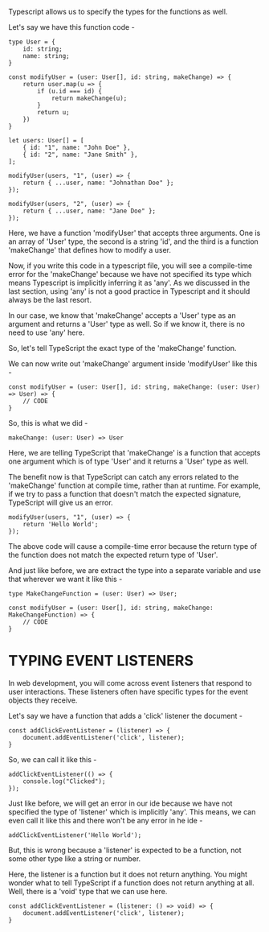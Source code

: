 Typescript allows us to specify the types for the functions as well.

Let's say we have this function code - 

    type User = {
        id: string;
        name: string;
    }

    const modifyUser = (user: User[], id: string, makeChange) => {
        return user.map(u => {
            if (u.id === id) {
                return makeChange(u);
            }
            return u;
        })
    }

    let users: User[] = [
        { id: "1", name: "John Doe" },
        { id: "2", name: "Jane Smith" },
    ];

    modifyUser(users, "1", (user) => {
        return { ...user, name: "Johnathan Doe" };
    });

    modifyUser(users, "2", (user) => {
        return { ...user, name: "Jane Doe" };
    });

Here, we have a function 'modifyUser' that accepts three arguments. One is an array of 'User' type, the second is a string 'id', and the third is a function 'makeChange' that defines how to modify a user.

Now, if you write this code in a typescript file, you will see a compile-time error for the 'makeChange' because we have not specified its type which means Typescript is implicitly inferring it as 'any'. As we discussed in the last section, using 'any' is not a good practice in Typescript and it should always be the last resort.

In our case, we know that 'makeChange' accepts a 'User' type as an argument and returns a 'User' type as well. So if we know it, there is no need to use 'any' here.

So, let's tell TypeScript the exact type of the 'makeChange' function.

We can now write out 'makeChange' argument inside 'modifyUser' like this -

    const modifyUser = (user: User[], id: string, makeChange: (user: User) => User) => {
        // CODE
    }

So, this is what we did -

    makeChange: (user: User) => User

Here, we are telling TypeScript that 'makeChange' is a function that accepts one argument which is of type 'User' and it returns a 'User' type as well.

The benefit now is that TypeScript can catch any errors related to the 'makeChange' function at compile time, rather than at runtime. For example, if we try to pass a function that doesn't match the expected signature, TypeScript will give us an error.

    modifyUser(users, "1", (user) => {
        return 'Hello World';
    });

The above code will cause a compile-time error because the return type of the function does not match the expected return type of 'User'.

And just like before, we are extract the type into a separate variable and use that wherever we want it like this -

    type MakeChangeFunction = (user: User) => User;

    const modifyUser = (user: User[], id: string, makeChange: MakeChangeFunction) => {
        // CODE
    }

# TYPING EVENT LISTENERS

In web development, you will come across event listeners that respond to user interactions. These listeners often have specific types for the event objects they receive.

Let's say we have a function that adds a 'click' listener the document -

    const addClickEventListener = (listener) => {
        document.addEventListener('click', listener);
    }

So, we can call it like this -

    addClickEventListener(() => {
        console.log("Clicked");
    });

Just like before, we will get an error in our ide because we have not specified the type of 'listener' which is implicitly 'any'. This means, we can even call it like this and there won't be any error in he ide -

    addClickEventListener('Hello World');

But, this is wrong because a 'listener' is expected to be a function, not some other type like a string or number.

Here, the listener is a function but it does not return anything. You might wonder what to tell TypeScript if a function does not return anything at all. Well, there is a 'void' type that we can use here.

    const addClickEventListener = (listener: () => void) => {
        document.addEventListener('click', listener);
    }